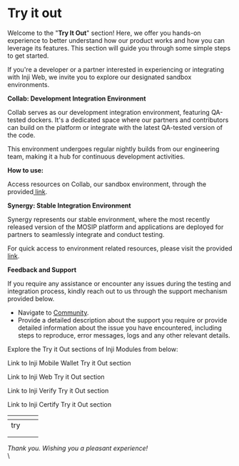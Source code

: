 # Try it out

Welcome to the "**Try It Out**" section! Here, we offer you hands-on experience to better understand how our product works and how you can leverage its features. This section will guide you through some simple steps to get started.

If you're a developer or a partner interested in experiencing or integrating with Inji Web, we invite you to explore our designated sandbox environments.



**Collab: Development Integration Environment**

Collab serves as our development integration environment, featuring QA-tested dockers. It's a dedicated space where our partners and contributors can build on the platform or integrate with the latest QA-tested version of the code.

This environment undergoes regular nightly builds from our engineering team, making it a hub for continuous development activities.&#x20;

**How to use:**

Access resources on Collab, our sandbox environment, through the provided[ link](https://collab.mosip.net/).

**Synergy: Stable Integration Environment**

Synergy represents our stable environment, where the most recently released version of the MOSIP platform and applications are deployed for partners to seamlessly integrate and conduct testing.

For quick access to environment related resources, please visit the provided[ link](https://synergy.mosip.net/).

**Feedback and Support**

If you require any assistance or encounter any issues during the testing and integration process, kindly reach out to us through the support mechanism provided below.

* Navigate to [Community](http://community.mosip.io/).
* Provide a detailed description about the support you require or provide detailed information about the issue you have encountered, including steps to reproduce, error messages, logs and any other relevant details.



Explore the Try it Out sections of Inji Modules from below:

Link to Inji Mobile Wallet Try it Out section

Link to Inji Web Try it Out section

Link to Inji Verify Try it Out section

Link to Inji Certify Try it Out section



<table data-view="cards"><thead><tr><th></th><th></th><th></th></tr></thead><tbody><tr><td>try</td><td></td><td></td></tr><tr><td></td><td></td><td></td></tr><tr><td></td><td></td><td></td></tr></tbody></table>

_Thank you. Wishing you a pleasant experience!_\
\

